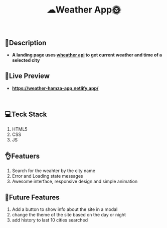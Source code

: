 # <p align='center'>☁Weather App🌞</p>

<br/>

## 📝Description
- **A landing page uses [wheather api](https://www.weatherapi.com/) to get current weather and time of a selected city**


## 🔗Live Preview
- **https://weather-hamza-app.netlify.app/**

<br/>

## 💻Teck Stack
1. HTML5
2. CSS
3. JS


## 👌Featuers
1. Search for the weahter by the city name
4. Error and Loading state messages
3. Awesome interface, responsive design and simple animation


## 🚀Future Features
1. Add a button to show info about the site in a modal
2. change the theme of the site based on the day or night
3. add history to last 10 cities searched
